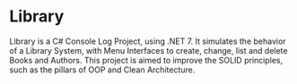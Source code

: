 # Library

Library is a C# Console Log Project, using .NET 7. It simulates the behavior of a Library System, with Menu Interfaces to create, change, list and delete Books and Authors.
This project is aimed to improve the SOLID principles, such as the pillars of OOP and Clean Architecture.
